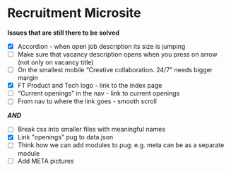 # Recruitment Microsite

**Issues that are still there to be solved**
- [x] Accordion - when open job description its size is jumping
- [ ] Make sure that vacancy description opens when you press on arrow (not only on vacancy title)
- [ ] On the smallest mobile “Creative collaboration. 24/7” needs bigger margin
- [x] FT Product and Tech logo - link to the index page
- [ ] “Current openings” in the nav - link to current openings
- [ ] From nav to where the link goes - smooth scroll

**_AND_**
- [ ] Break css into smaller files with meaningful names
- [x] Link "openings" pug to data.json
- [ ] Think how we can add modules to pug: e.g. meta can be as a separate module
- [ ] Add META pictures

